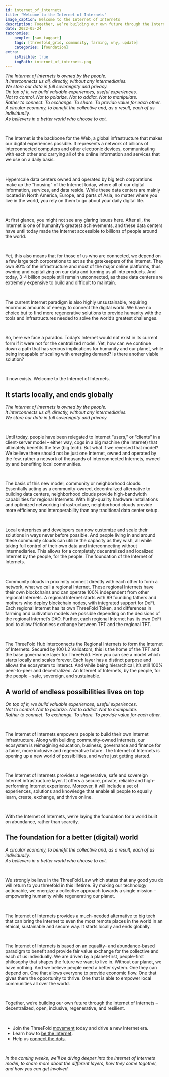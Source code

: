 ```yaml
---
id: internet_of_internets
title: "Welcome to the Internet of Internets"
image_caption: Welcome to the Internet of Internets
description: Together, we’re building our own future through the Internet of Internets – decentralized, open, inclusive, regenerative, and resilient.
date: 2022-05-24
taxonomies:
    people: [sam_taggart]
    tags: [threefold_grid, community, farming, why, update]
    categories: [foundation]
extra:
    isVisible: true
    imgPath: internet_of_internets.png
---
```


*The Internet of Internets is owned by the people.* <br/>
*It interconnects us all, directly, without any intermediaries.* <br/>
*We store our data in full sovereignty and privacy.* <br/>
*On top of it, we build valuable experiences, useful experiences.* <br/>
*Not to control. Not to polarize. Not to addict. Not to manipulate.* <br/>
*Rather to connect. To exchange. To share. To provide value for each other.* <br/>
*A circular economy, to benefit the collective and, as a result, each of us individually.* <br/>
*As believers in a better world who choose to act.*

<br/>

The Internet is the backbone for the Web, a global infrastructure that makes our digital experiences possible. It represents a network of billions of interconnected computers and other electronic devices, communicating with each other and carrying all of the online information and services that we use on a daily basis.

<br/>

Hyperscale data centers owned and operated by big tech corporations make up the “housing” of the Internet today, where all of our digital information, services, and data reside. While these data centers are mainly located in North America, Europe, and parts of Asia, no matter where you live in the world, you rely on them to go about your daily digital life.

<br/>

At first glance, you might not see any glaring issues here. After all, the Internet is one of humanity’s greatest achievements, and these data centers have until today made the Internet accessible to billions of people around the world.

<br/>

Yet, this also means that for those of us who are connected, we depend on a few large tech corporations to act as the gatekeepers of the Internet. They own 80% of the infrastructure and most of the major online platforms, thus owning and capitalizing on our data and turning us all into products. And today, 3-4 billion people still remain unconnected, as these data centers are extremely expensive to build and difficult to maintain.

<br/>

The current Internet paradigm is also highly unsustainable, requiring enormous amounts of energy to connect the digital world. We have no choice but to find more regenerative solutions to provide humanity with the tools and infrastructures needed to solve the world’s greatest challenges.

<br/>

So, here we face a paradox. Today’s Internet would not exist in its current form if it were not for the centralized model. Yet, how can we continue down a path that has serious implications for humanity and our planet, while being incapable of scaling with emerging demand? Is there another viable solution?

<br/>

It now exists. Welcome to the Internet of Internets.

## It starts locally, and ends globally

*The Internet of Internets is owned by the people.* <br/>
*It interconnects us all, directly, without any intermediaries.* <br/>
*We store our data in full sovereignty and privacy.*

<br/>

Until today, people have been relegated to Internet “users,” or “clients” in a client-server model – either way, cogs in a big machine (the Internet) that ultimately benefits the few (big tech). But what if we reversed that model? We believe there should not be just one Internet, owned and operated by the few, rather a network of thousands of interconnected Internets, owned by and benefiting local communities.

<br/>

The basis of this new model, community or neighborhood clouds. Essentially acting as a community-owned, decentralized alternative to building data centers, neighborhood clouds provide high-bandwidth capabilities for regional Internets. With high-quality hardware installations and optimized networking infrastructure, neighborhood clouds provide more efficiency and interoperability than any traditional data center setup.

<br/>

Local enterprises and developers can now customize and scale their solutions in ways never before possible. And people living in and around these community clouds can utilize the capacity as they wish, all while taking full control of their own data and interconnecting without intermediaries. This allows for a completely decentralized and localized Internet by the people, for the people. The foundation of the Internet of Internets.

<br/>

Community clouds in proximity connect directly with each other to form a network, what we call a regional Internet. These regional Internets have their own blockchains and can operate 100% independent from other regional Internets. A regional Internet starts with 99 founding fathers and mothers who deploy blockchain nodes, with integrated support for DeFi. Each regional Internet has its own ThreeFold Token, and differences in farming and cultivation models are possible depending on the decisions of the regional Internet’s DAO. Further, each regional Internet has its own DeFi pool to allow frictionless exchange between TFT and the regional TFT.

<br/>

The ThreeFold Hub interconnects the Regional Internets to form  the Internet of Internets. Secured by 100 L2 Validators, this is the home of the TFT and the base governance layer for ThreeFold. Here you can see a model which starts locally and scales forever. Each layer has a distinct purpose and allows the ecosystem to interact. And while being hierarchical, it’s still 100% peer-to-peer and decentralized. An Internet of Internets, by the people, for the people – safe, sovereign, and sustainable.

## A world of endless possibilities lives on top

*On top of it, we build valuable experiences, useful experiences.* <br/>
*Not to control. Not to polarize. Not to addict. Not to manipulate.* <br/>
*Rather to connect. To exchange. To share. To provide value for each other.*

<br/>

The Internet of Internets empowers people to build their own Internet infrastructure. Along with building community-owned Internets, our ecosystem is reimagining education, business, governance and finance for a fairer, more inclusive and regenerative future. The Internet of Internets is opening up a new world of possibilities, and we’re just getting started.

<br/>

The Internet of Internets provides a regenerative, safe and sovereign Internet infrastructure layer. It offers a secure, private, reliable and high-performing Internet experience. Moreover, it will include a set of experiences, solutions and knowledge that enable all people to equally learn, create, exchange, and thrive online.

<br/>

With the Internet of Internets, we’re laying the foundation for a world built on abundance, rather than scarcity.

## The foundation for a better (digital) world

*A circular economy, to benefit the collective and, as a result, each of us individually.* <br/>
*As believers in a better world who choose to act.*

<br/>

We strongly believe in the ThreeFold Law which states that any good you do will return to you threefold in this lifetime. By making our technology actionable, we energize a collective approach towards a single mission – empowering humanity while regenerating our planet.

<br/>

The Internet of Internets provides a much-needed alternative to big tech that can bring the Internet to even the most remote places in the world in an ethical, sustainable and secure way. It starts locally and ends globally.

<br/>

The Internet of Internets is based on an equality- and abundance-based paradigm to benefit and provide fair value exchange for the collective and each of us individually. We are driven by a planet-first, people-first philosophy that shapes the future we want to live in. Without our planet, we have nothing. And we believe people need a better system. One they can depend on. One that allows everyone to provide economic flow. One that gives them the opportunity to thrive. One that is able to empower local communities all over the world.

<br/>

Together, we’re building our own future through the Internet of Internets – decentralized, open, inclusive, regenerative, and resilient.

<br/>

- Join the ThreeFold [movement](https://t.me/threefold) today and drive a new Internet era.
- Learn how to [be the Internet](https://threefold.io/blog/post/what_is_farming/).
- Help us [connect the dots](https://threefold.io/blog/post/connecting_the_dots/).

<br/>

*In the coming weeks, we’ll be diving deeper into the Internet of Internets model, to share more about the different layers, how they come together, and how you can get involved.*